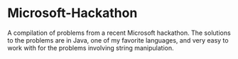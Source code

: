 Microsoft-Hackathon
===================

A compilation of problems from a recent Microsoft hackathon. The solutions to the problems are in Java,
one of my favorite languages, and very easy to work with for the problems involving string manipulation.
